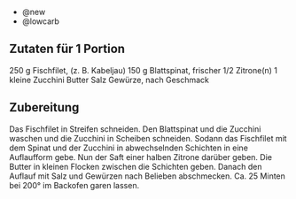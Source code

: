 - @new
- @lowcarb

## Zutaten für 1 Portion
250 g       Fischfilet, (z. B. Kabeljau)
150 g       Blattspinat, frischer
1/2         Zitrone(n)
1 kleine    Zucchini
Butter
Salz
Gewürze, nach Geschmack

## Zubereitung
Das Fischfilet in Streifen schneiden. Den Blattspinat und die Zucchini waschen und die Zucchini in Scheiben schneiden.
Sodann das Fischfilet mit dem Spinat und der Zucchini in abwechselnden Schichten in eine Auflaufform gebe.
Nun der Saft einer halben Zitrone darüber geben.
Die Butter in kleinen Flocken zwischen die Schichten geben. Danach den Auflauf mit Salz und Gewürzen nach Belieben abschmecken.
Ca. 25 Minten bei 200° im Backofen garen lassen.

